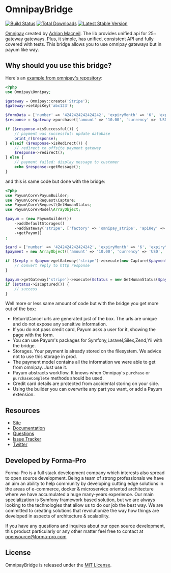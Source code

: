 # OmnipayBridge
[![Build Status](https://travis-ci.org/Payum/OmnipayV3Bridge.png?branch=master)](https://travis-ci.org/Payum/OmnipayV3Bridge) [![Total Downloads](https://poser.pugx.org/payum/omnipay-v3-bridge/d/total.png)](https://packagist.org/packages/payum/omnipay-v3-bridge) [![Latest Stable Version](https://poser.pugx.org/payum/omnipay-v3-bridge/version.png)](https://packagist.org/packages/payum/omnipay-v3-bridge)

[Omnipay](https://github.com/adrianmacneil/omnipay) created by [Adrian Macneil](http://adrianmacneil.com/). The lib provides unified api for 25+ gateway gateways. Plus, it simple, has unified, consistent API and fully covered with tests.
This bridge allows you to use omnipay gateways but in payum like way.

## Why should you use this bridge?

Here's an [example from omnipay's repository](https://github.com/thephpleague/omnipay#tldr):

```php
<?php
use Omnipay\Omnipay;

$gateway = Omnipay::create('Stripe');
$gateway->setApiKey('abc123');

$formData = ['number' => '4242424242424242', 'expiryMonth' => '6', 'expiryYear' => '2016', 'cvv' => '123'];
$response = $gateway->purchase(['amount' => '10.00', 'currency' => 'USD', 'card' => $formData])->send();

if ($response->isSuccessful()) {
    // payment was successful: update database
    print_r($response);
} elseif ($response->isRedirect()) {
    // redirect to offsite payment gateway
    $response->redirect();
} else {
    // payment failed: display message to customer
    echo $response->getMessage();
}
```

and this is same code but done with the bridge:

```php
<?php
use Payum\Core\PayumBuilder;
use Payum\Core\Request\Capture;
use Payum\Core\Request\GetHumanStatus;
use Payum\Core\Model\ArrayObject;

$payum = (new PayumBuilder())
    ->addDefaultStorages()
    ->addGateway('stripe', ['factory' => 'omnipay_stripe', 'apiKey' => 'abc123'])
    ->getPayum()
;

$card = ['number' => '4242424242424242', 'expiryMonth' => '6', 'expiryYear' => '2016', 'cvv' => '123'];
$payment = new ArrayObject(['amount' => '10.00', 'currency' => 'USD', 'card' => $card]);

if ($reply = $payum->getGateway('stripe')->execute(new Capture($payment), true)) {
    // convert reply to http response
}

$payum->getGateway('stripe')->execute($status = new GetHumanStatus($payment));
if ($status->isCaptured()) {
    // success
}
```

Well more or less same amount of code but with the bridge you get more out of the box:

* Return\Cancel urls are generated just of the box. The urls are unique and do not expose any sensitive information.
* If you do not pass credit card, Payum asks a user for it, showing the page with the form.
* You can use Payum's packages for Symfony,Laravel,Silex,Zend,Yii with the bridge.
* Storages. Your payment is already stored on the filesystem. We advice not to use this storage in prod.
* The payment model contains all the information we were able to get from omnipay. Just use it.
* Payum abstracts workflow. It knows when Omnipay's `purchase` or `purchaseComplete` methods should be used.
* Credit card details are protected from accidental storing on your side.
* Using the builder you can overwrite any part you want, or add a Payum extension.

## Resources

* [Site](https://payum.forma-pro.com/)
* [Documentation](https://github.com/Payum/Payum/blob/master/src/Payum/Core/Resources/docs/index.md)
* [Questions](http://stackoverflow.com/questions/tagged/payum)
* [Issue Tracker](https://github.com/Payum/Payum/issues)
* [Twitter](https://twitter.com/payumphp)

## Developed by Forma-Pro

Forma-Pro is a full stack development company which interests also spread to open source development. 
Being a team of strong professionals we have an aim an ability to help community by developing cutting edge solutions in the areas of e-commerce, docker & microservice oriented architecture where we have accumulated a huge many-years experience. 
Our main specialization is Symfony framework based solution, but we are always looking to the technologies that allow us to do our job the best way. We are committed to creating solutions that revolutionize the way how things are developed in aspects of architecture & scalability.

If you have any questions and inquires about our open source development, this product particularly or any other matter feel free to contact at opensource@forma-pro.com

## License

OmnipayBridge is released under the [MIT License](LICENSE).
